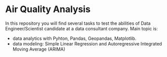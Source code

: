# Air Quality Analysis

In this repository you will find several tasks to test the abilities of Data Engineer/Scientist candidate at a data consultant company. 
Main topic is:
- data analytics with Pyhton, Pandas, Geopandas, Matplotlib.
- data modeling: Simple Linear Regression and Autoregressive Integrated Moving Average (ARIMA)